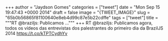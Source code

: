 
+++
author = "Jaydson Gomes"
categories = ["tweet"]
date = "Mon Sep 15 19:47:43 +0000 2014"
draft = false
image = "{TWEET_IMAGE}"
slug = "65b0b56865f81100640e8eb4d99c87e5b22cdffe"
tags = ["tweet"]
title = """RT @braziljs: Publicamos ..."""
+++
RT @braziljs: Publicamos agora, todos os vídeos das entrevistas dos palestrantes do primeiro dia da BrazilJS 2014 https://t.co/kTPTCydhYv
